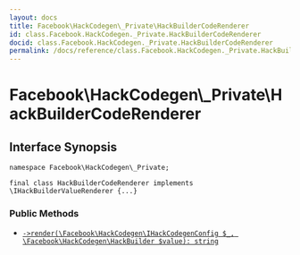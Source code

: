 ```yaml
---
layout: docs
title: Facebook\HackCodegen\_Private\HackBuilderCodeRenderer
id: class.Facebook.HackCodegen._Private.HackBuilderCodeRenderer
docid: class.Facebook.HackCodegen._Private.HackBuilderCodeRenderer
permalink: /docs/reference/class.Facebook.HackCodegen._Private.HackBuilderCodeRenderer/
---
```

# Facebook\\HackCodegen\\_Private\\HackBuilderCodeRenderer




## Interface Synopsis




``` Hack
namespace Facebook\HackCodegen\_Private;

final class HackBuilderCodeRenderer implements \IHackBuilderValueRenderer {...}
```




### Public Methods




- [` ->render(\Facebook\HackCodegen\IHackCodegenConfig $_, \Facebook\HackCodegen\HackBuilder $value): string `](<class.Facebook.HackCodegen._Private.HackBuilderCodeRenderer.render.md>)